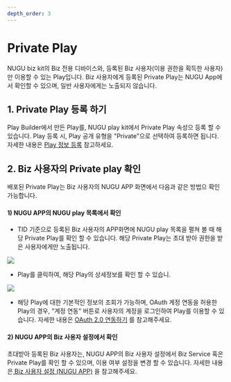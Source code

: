 ```yaml
---
depth_order: 3
---
```


# Private Play

NUGU biz kit의 Biz 전용 디바이스와, 등록된 Biz 사용자(이용 권한을 획득한 사용자)만 이용할 수 있는 Play입니다. Biz 사용자에게 등록된 Private Play는 NUGU App에서 확인할 수 있으며, 일반 사용자에게는 노출되지 않습니다.

## 1. Private Play 등록 하기

Play Builder에서 만든 Play를, NUGU play kit에서 Private Play 속성으 등록 할 수 있습니다. Play 등록 시, Play 공개 유형을 "Private"으로 선택하여 등록하면 됩니다. 자세한 내용은 [Play 정보 등록](../nugu-play/play-registration-and-review/register-a-play.md) 참고하세요.

## 2. Biz 사용자의 Private play 확인

배포된 Private Play는 Biz 사용자의 NUGU APP 화면에서 다음과 같은 방법으 확인 가능합니다.

#### 1) NUGU APP의 NUGU play 목록에서 확인

* TID 기준으로 등록된 Biz 사용자의 APP화면에 NUGU play 목록을 펼쳐 볼 때 해당 Private Play를 확인 할 수 있습니다. 해당 Private Play는 초대 받아 권한을 받은 사용자에게만 노출됩니다.

![](../.gitbook/assets/private-play-01.jpg)

* Play를 클릭하여, 해당 Play의 상세정보를 확인 할 수 있습니.

![](../.gitbook/assets/private-play-02.jpg)

* 해당 Play에 대한 기본적인 정보의 조회가 가능하며, OAuth 계정 연동을 허용한 Play의 경우, "계정 연동" 버튼로 사용자의 계정을 로그인하여 Play를 이용할 수 있습니다. 자세한 내용은 [OAuth 2.0 연동하기](../nugu-play/create-plays-with-play-builder/link-oauth20.md) 를 참고해주세요.

#### 2) NUGU APP의 Biz 사용자 설정에서 확인

초대받아 등록된 Biz 사용자는, NUGU APP의 Biz 사용자 설정에서 Biz Service 혹은 Private Play를 확인 할 수 있으며, 이용 여부 설정을 변경 할 수 있습니다. 자세한 내용은[ Biz 사용자 설정 (NUGU APP)](manage-enrolled-user/biz-nugu-app.md) 을 참고해주세요.
